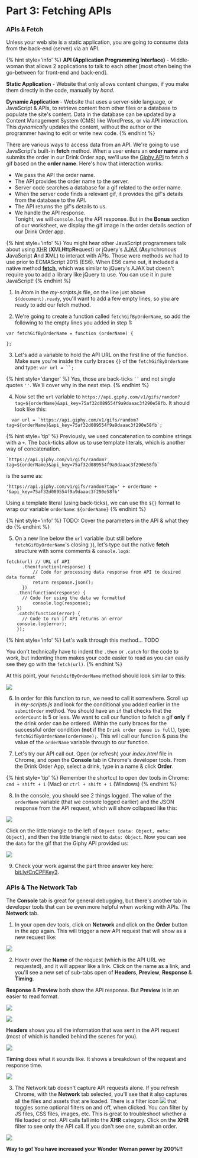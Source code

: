 # Part 3: Fetching APIs

### APIs & Fetch
Unless your web site is a static application, you are going to consume data from the back-end (server) via an API.

{% hint style='info' %}
**API (Application Programming Interface)** - Middle-woman that allows 2 applications to talk to each other [most often being the go-between for front-end and back-end].

**Static Application** - Website that only allows content changes, if you make them directly in the code, manually by _hand_.

**Dynamic Application** - Website that uses a server-side language, or JavaScript & APIs, to retrieve content from other files or a database to populate the site's content. Data in the database can be updated by a Content Management System (CMS) like WordPress, or via API interaction. This _dynamically_ updates the content, without the author or the programmer having to edit or write new code.
{% endhint %}

There are various ways to access data from an API. We're going to use JavaScript's built-in **fetch** method. When a user enters an **order name** and submits the order in our Drink Order app, we'll use the [Giphy API](https://developers.giphy.com) to fetch a gif based on the **order name**. Here's how that interaction works:
- We pass the API the order name.
- The API provides the order name to the server.
- Server code searches a database for a gif related to the order name.
- When the server code finds a relevant gif, it provides the gif's details from the database to the API.
- The API returns the gif's details to us.
- We handle the API response.  
  Tonight, we will `console.log` the API response. But in the **Bonus** section of our worksheet, we display the gif image in the order details section of our Drink Order app.

{% hint style='info' %}
You might hear other JavaScript programmers talk about using [XHR](https://developer.mozilla.org/en-US/docs/Web/API/XMLHttpRequest/Using_XMLHttpRequest) (**X**ML**H**ttp**R**equest) or jQuery's [AJAX](https://www.w3schools.com/xml/ajax_intro.asp) (**A**synchronous **J**avaScript **A**nd **X**ML) to interact with APIs. Those were methods we had to use prior to ECMAScript 2015 (ES6). When ES6 came out, it included a native method **[fetch](https://developer.mozilla.org/en-US/docs/Web/API/Fetch_API/Using_Fetch)**, which was similar to jQuery's AJAX but doesn't require you to add a library like jQuery to use. You can use it in pure JavaScript!
{% endhint %}

  1. In Atom in the _my-scripts.js_ file, on the line just above `$(document).ready`, you'll want to add a few empty lines, so you are ready to add our fetch method.

  2. We're going to create a function called `fetchGifByOrderName`, so add the following to the empty lines you added in step 1:

  ```
  var fetchGifByOrderName = function (orderName) {

  };
  ```

  3. Let's add a variable to hold the API URL on the first line of the function. Make sure you're inside the curly braces `{}` of the `fetchGifByOrderName` and type: `var url = ``; `

  {% hint style='danger' %}
  Yes, those are back-ticks ` `` `  and not single quotes `''`. We'll cover why in the next step.
  {% endhint %}

  4. Now set the `url` variable to `https://api.giphy.com/v1/gifs/random?tag=${orderName}&api_key=75af32d089554f9a9daaac3f290e58fb`. It should look like this:

  ```
    var url = `https://api.giphy.com/v1/gifs/random?tag=${orderName}&api_key=75af32d089554f9a9daaac3f290e58fb`;
  ```

  {% hint style='tip' %}
  Previously, we used concatenation to combine strings with a `+`. The back-ticks allow us to use template literals, which is another way of concatenation.

  ```
  `https://api.giphy.com/v1/gifs/random?tag=${orderName}&api_key=75af32d089554f9a9daaac3f290e58fb`
  ```
  is the same as:
  ```
  'https://api.giphy.com/v1/gifs/random?tag=' + orderName + '&api_key=75af32d089554f9a9daaac3f290e58fb'
  ```

  Using a template literal (using back-ticks), we can use the `${}` format to wrap our variable `orderName`: `${orderName}`
  {% endhint %}

  {% hint style='info' %}
  TODO: Cover the parameters in the API & what they do
  {% endhint %}

  5. On a new line below the `url` variable (but still before `fetchGifByOrderName`'s closing `}`), let's type out the native **fetch** structure with some comments & `console.log`s:

  ```
  fetch(url) // URL of API
		.then(function(response) {
			// Code for processing data response from API to desired data format
			return response.json();
		})
	  .then(function(response) {
	    // Code for using the data we formatted
			console.log(response);
	  })
	  .catch(function(error) {
	    // Code to run if API returns an error
      console.log(error);
	  });
  ```

  {% hint style='info' %}
  Let's walk through this method... TODO

  You don't technically have to indent the `.then` or `.catch` for the code to work, but indenting them makes your code easier to read as you can easily see they go with the `fetch(url)`.
  {% endhint %}

  At this point, your `fetchGifByOrderName` method should look similar to this:

  ![](/images/fetch-method.png)

  6. In order for this function to run, we need to call it somewhere. Scroll up in _my-scripts.js_ and look for the conditional you added earlier in the `submitOrder` method. You should have an `if` that checks that the `orderCount` is 5 or less. We want to call our function to fetch a gif **only** if the drink order can be ordered. Within the curly braces for the successful order condition (**not** if the `Drink order queue is full`), type: `fetchGifByOrderName(orderName);`. This will call our function & pass the value of the `orderName` variable through to our function.

  7. Let's try our API call out. Open (or refresh) your _index.html_ file in Chrome, and open the **Console** tab in Chrome's developer tools. From the Drink Order App, select a drink, type in a name & click **Order**.

  {% hint style='tip' %}
  Remember the shortcut to open dev tools in Chrome: `cmd + shift + i` (Mac) or `ctrl + shift + i` (Windows)
  {% endhint %}

  8. In the console, you should see 2 things logged. The value of the `orderName` variable (that we console logged earlier) and the JSON response from the API request, which will show collapsed like this:

  ![](/images/console-collapsed.png)

  Click on the little triangle to the left of `Object {data: Object, meta: Object}`, and then the little triangle next to `data: Object`. Now you can see the `data` for the gif that the Giphy API provided us:

  ![](/images/console-expanded.png)

  9. Check your work against the part three answer key here: [bit.ly/CnCPFKey3](http://bit.ly/CnCPFKey3).


### APIs & The Network Tab

The **Console** tab is great for general debugging, but there's another tab in developer tools that can be even more helpful when working with APIs. The **Network** tab.

  1. In your open dev tools, click on **Network** and click on the **Order** button in the app again. This will trigger a new API request that will show as a new request like:

  ![](/images/api-request-network-tab.png)

  2. Hover over the **Name** of the request (which is the API URL we requested), and it will appear like a link. Click on the name as a link, and you'll see a new set of sub-tabs open of **Headers**, **Preview**, **Response** & **Timing**.

  **Response** & **Preview** both show the API response. But **Preview** is in an easier to read format.

  ![](/images/network-api-response-tab.png)

  ![](/images/network-api-preview-tab.png)

  **Headers** shows you all the information that was sent in the API request (most of which is handled behind the scenes for you).

  ![](/images/network-api-headers-tab.gif)

  **Timing** does what it sounds like. It shows a breakdown of the request and response time.

  ![](/images/network-api-timing-tab.png)

  3. The Network tab doesn't capture API requests alone. If you refresh Chrome, with the **Network** tab selected, you'll see that it also captures all the files and assets that are loaded. There is a filter icon ![](/images/filter-icon.png) that toggles some optional filters on and off, when clicked. You can filter by JS files, CSS files, images, etc. This is great to troubleshoot whether a file loaded or not. API calls fall into the **XHR** category. Click on the **XHR** filter to see only the API call. If you don't see one, submit an order.

  ![](/images/network-tab-filter.gif)

**Way to go! You have increased your Wonder Woman power by 200%!!**
